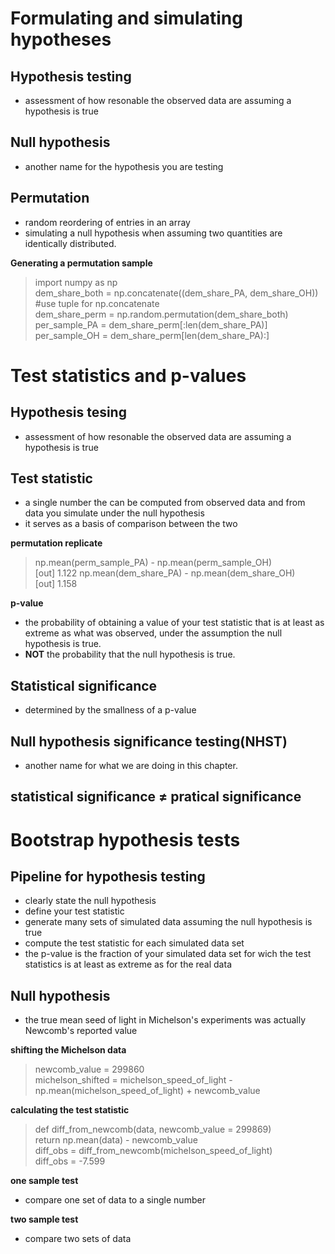 # Formulating and simulating hypotheses
## Hypothesis testing
- assessment of how resonable the observed data are assuming a hypothesis is true
## Null hypothesis
- another name for the hypothesis you are testing
## Permutation
- random reordering of entries in an array
- simulating a null hypothesis when assuming two quantities are identically distributed.

__Generating a permutation sample__
> import numpy as np  
> dem_share_both = np.concatenate((dem_share_PA, dem_share_OH)) #use tuple for np.concatenate  
> dem_share_perm = np.random.permutation(dem_share_both)  
> per_sample_PA = dem_share_perm[:len(dem_share_PA)]  
> per_sample_OH = dem_share_perm[len(dem_share_PA):]

# Test statistics and p-values
## Hypothesis tesing
- assessment of how resonable the observed data are assuming a hypothesis is true
## Test statistic
- a single number the can be computed from observed data and from data you simulate under the null hypothesis
- it serves as a basis of comparison between the two

__permutation replicate__
> np.mean(perm_sample_PA) - np.mean(perm_sample_OH)  
> [out] 1.122
> np.mean(dem_share_PA) - np.mean(dem_share_OH)  
> [out] 1.158

__p-value__
- the probability of obtaining a value of your test statistic that is at least as extreme as what was observed, under the assumption the null hypothesis is true.
- __NOT__ the probability that the null hypothesis is true.

## Statistical significance
- determined by the smallness of a p-value

## Null hypothesis significance testing(NHST)
- another name for what we are doing in this chapter.

## statistical significance $\neq$ pratical significance

# Bootstrap hypothesis tests
## Pipeline for hypothesis testing
- clearly state the null hypothesis
- define your test statistic
- generate many sets of simulated data assuming the null hypothesis is true
- compute the test statistic for each simulated data set
- the p-value is the fraction of your simulated data set for wich the test statistics is at least as extreme as for the real data
  
## Null hypothesis
- the true mean seed of light in Michelson's experiments was actually Newcomb's reported value

__shifting the Michelson data__
> newcomb_value = 299860  
> michelson_shifted = michelson_speed_of_light - np.mean(michelson_speed_of_light) + newcomb_value

__calculating the test statistic__
> def diff_from_newcomb(data, newcomb_value = 299869)  
> return np.mean(data) - newcomb_value  
> diff_obs = diff_from_newcomb(michelson_speed_of_light)  
> diff_obs = -7.599

__one sample test__
- compare one set of data to a single number

__two sample test__
- compare two sets of data